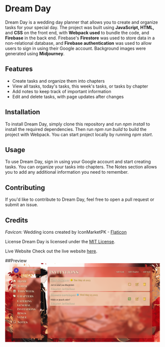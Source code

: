# Dream Day
Dream Day is a wedding day planner that allows you to create and organize tasks for your special day. The project was built using **JavaScript, HTML,** and **CSS** on the front end, with **Webpack used** to bundle the code, and **Firebase** in the back end. Firebase's **Firestore** was used to store data in a non-relational database, and **Firebase authentication** was used to allow users to sign in using their Google account. Background images were generated using **Midjourney**.

## Features
- Create tasks and organize them into chapters
- View all tasks, today's tasks, this week's tasks, or tasks by chapter
- Add notes to keep track of important information
- Edit and delete tasks, with page updates after changes

## Installation
To install Dream Day, simply clone this repository and run *npm install* to install the required dependencies. Then run *npm run build* to build the project with Webpack. You can start project locally by running *npm start*.

## Usage
To use Dream Day, sign in using your Google account and start creating tasks. You can organize your tasks into chapters. The Notes section allows you to add any additional information you need to remember.

## Contributing
If you'd like to contribute to Dream Day, feel free to open a pull request or submit an issue.

## Credits
*Favicon:* Wedding icons created by IconMarketPK - [Flaticon](https://www.flaticon.com/free-icons/wedding)

License
Dream Day is licensed under the [MIT License](https://opensource.org/license/mit/).

Live Website
Check out the live website [here](https://dream-day-658b0.web.app/).

##Preview
![Dream day preview](/src/images/ghpreview.png)
